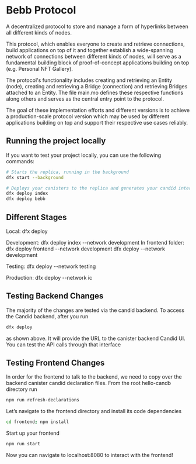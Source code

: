 # Bebb Protocol
A decentralized protocol to store and manage a form of hyperlinks between all different kinds of nodes.

This protocol, which enables everyone to create and retrieve connections, build applications on top of it and together establish a wide-spanning network of connections between different kinds of nodes, will serve as a fundamental building block of proof-of-concept applications building on top (e.g. Personal NFT Gallery).

The protocol's functionality includes creating and retrieving an Entity (node), creating and retrieving a Bridge (connection) and retrieving Bridges attached to an Entity. The file main.mo defines these respective functions along others and serves as the central entry point to the protocol. 

The goal of these implementation efforts and different versions is to achieve a production-scale protocol version which may be used by different applications building on top and support their respective use cases reliably.

## Running the project locally

If you want to test your project locally, you can use the following commands:

```bash
# Starts the replica, running in the background
dfx start --background

# Deploys your canisters to the replica and generates your candid interface
dfx deploy index
dfx deploy bebb
```

## Different Stages
Local:
dfx deploy

Development:
dfx deploy index --network development
In frontend folder: dfx deploy frontend --network development
dfx deploy --network development

Testing:
dfx deploy --network testing

Production:
dfx deploy --network ic

## Testing Backend Changes
The majority of the changes are tested via the candid backend. To access the Candid backend, after you run
```bash
dfx deploy
```
as shown above. It will provide the URL to the canister backend Candid UI. You can test the API calls through that interface

## Testing Frontend Changes

In order for the frontend to talk to the backend, we need to copy over the backend canister candid declaration files. From the root hello-candb directory run
```bash
npm run refresh-declarations
```

Let’s navigate to the frontend directory and install its code dependencies
```bash
cd frontend; npm install
```

Start up your frontend
```bash
npm run start
```

Now you can navigate to localhost:8080 to interact with the frontend!